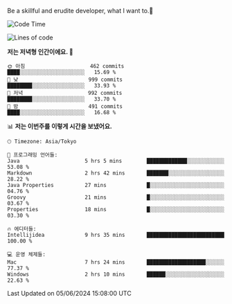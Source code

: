 Be a skillful and erudite developer, what I want to.👶

<!--START_SECTION:waka-->
![Code Time](http://img.shields.io/badge/Code%20Time-862%20hrs%2046%20mins-blue)

![Lines of code](https://img.shields.io/badge/%EC%A0%80%EB%8A%94%20%EC%97%AC%ED%83%9C%EA%B9%8C%EC%A7%80%20-2.3%20million%20%EC%A4%84%EC%9D%98%20%EC%BD%94%EB%93%9C%EB%A5%BC%20%EC%9E%91%EC%84%B1%ED%96%88%EC%96%B4%EC%9A%94.-blue)

**저는 저녁형 인간이에요. 🦉** 

```text
🌞 아침                     462 commits         ████░░░░░░░░░░░░░░░░░░░░░   15.69 % 
🌆 낮　                     999 commits         ████████░░░░░░░░░░░░░░░░░   33.93 % 
🌃 저녁                     992 commits         ████████░░░░░░░░░░░░░░░░░   33.70 % 
🌙 밤　                     491 commits         ████░░░░░░░░░░░░░░░░░░░░░   16.68 % 
```


📊 **저는 이번주를 이렇게 시간을 보냈어요.** 

```text
🕑︎ Timezone: Asia/Tokyo

💬 프로그래밍 언어들: 
Java                     5 hrs 5 mins        █████████████░░░░░░░░░░░░   53.08 % 
Markdown                 2 hrs 42 mins       ███████░░░░░░░░░░░░░░░░░░   28.22 % 
Java Properties          27 mins             █░░░░░░░░░░░░░░░░░░░░░░░░   04.76 % 
Groovy                   21 mins             █░░░░░░░░░░░░░░░░░░░░░░░░   03.67 % 
Properties               18 mins             █░░░░░░░░░░░░░░░░░░░░░░░░   03.30 % 

🔥 에디터들: 
Intellijidea             9 hrs 35 mins       █████████████████████████   100.00 % 

💻 운영 체제들: 
Mac                      7 hrs 24 mins       ███████████████████░░░░░░   77.37 % 
Windows                  2 hrs 10 mins       ██████░░░░░░░░░░░░░░░░░░░   22.63 % 
```


 Last Updated on 05/06/2024 15:08:00 UTC
<!--END_SECTION:waka-->
